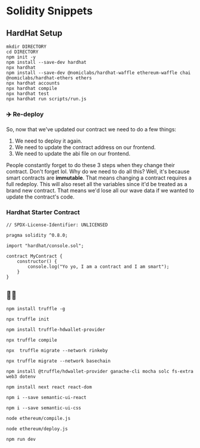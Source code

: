 # Solidity Snippets

## HardHat Setup
````
mkdir DIRECTORY
cd DIRECTORY
npm init -y
npm install --save-dev hardhat
npx hardhat
npm install --save-dev @nomiclabs/hardhat-waffle ethereum-waffle chai @nomiclabs/hardhat-ethers ethers
npx hardhat accounts
npx hardhat compile
npx hardhat test
npx hardhat run scripts/run.js
````

### ✈️ Re-deploy
So, now that we've updated our contract we need to do a few things:
1. We need to deploy it again.
2. We need to update the contract address on our frontend.
3. We need to update the abi file on our frontend. 


People constantly forget to do these 3 steps when they change their contract. Don't forget lol.
Why do we need to do all this? Well, it's because smart contracts are <b>immutable</b>. That means changing a contract requires a full redeploy. This will also reset all the variables since it'd be treated as a brand new contract. That means we'd lose all our wave data if we wanted to update the contract's code.


### Hardhat Starter Contract
````
// SPDX-License-Identifier: UNLICENSED

pragma solidity ^0.8.0;

import "hardhat/console.sol";

contract MyContract {
    constructor() {
        console.log("Yo yo, I am a contract and I am smart");
    }
}
````
## 👩‍💻

`npm install truffle -g`

`npx truffle init`

`npm install truffle-hdwallet-provider`

`npx truffle compile`

`npx  truffle migrate --network rinkeby`

`npx truffle migrate --network basechain`

`npm install @truffle/hdwallet-provider ganache-cli mocha solc fs-extra web3 dotenv`

`npm install next react react-dom`

`npm i --save semantic-ui-react`

`npm i --save semantic-ui-css`

`node ethereum/compile.js`

`node ethereum/deploy.js`

`npm run dev`
